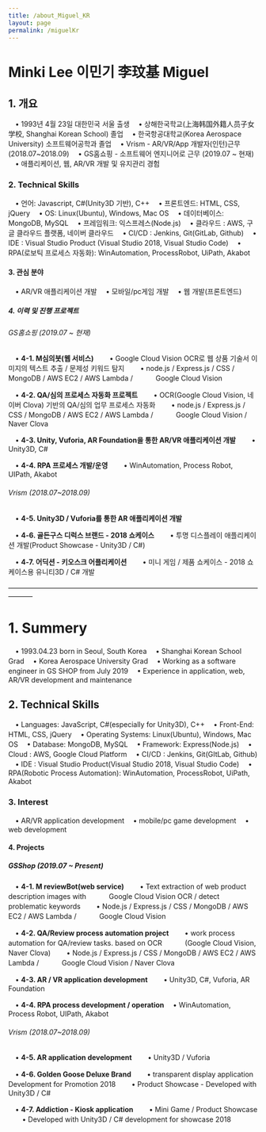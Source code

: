 ```yaml
---
title: /about_Miguel_KR
layout: page
permalink: /miguelKr
---
```


# Minki Lee 이민기 李玟基 Miguel


## 1. 개요
　• 1993년 4월 23일 대한민국 서울 출생
　• 상해한국학교(上海韩国外籍人员子女学校, Shanghai Korean School) 졸업
　• 한국항공대학교(Korea Aerospace University) 소프트웨어공학과 졸업
　• Vrism - AR/VR/App 개발자(인턴)근무 (2018.07~2018.09)
　• GS홈쇼핑 - 소프트웨어 엔지니어로 근무 (2019.07 ~ 현재)
　• 애플리케이션, 웹, AR/VR 개발 및 유지관리 경험


### 2. Technical Skills
　• 언어: Javascript, C#(Unity3D 기반), C++
　• 프론트엔드: HTML, CSS, jQuery
　• OS: Linux(Ubuntu), Windows, Mac OS
　• 데이터베이스: MongoDB, MySQL
　• 프레임워크: 익스프레스(Node.js)
　• 클라우드 : AWS, 구글 클라우드 플랫폼, 네이버 클라우드
　• CI/CD : Jenkins, Git(GitLab, Github)
　• IDE : Visual Studio Product (Visual Studio 2018, Visual Studio Code)
　• RPA(로보틱 프로세스 자동화): WinAutomation, ProcessRobot, UiPath, Akabot


#### 3. 관심 분야
　• AR/VR 애플리케이션 개발
　• 모바일/pc게임 개발
　• 웹 개발(프론트엔드)


##### 4. 이력 및 진행 프로젝트
###### GS홈쇼핑 (2019.07 ~ 현재)
　• **4-1. M심의봇(웹 서비스)**
　　• Google Cloud Vision OCR로 웹 상품 기술서 이미지의 텍스트 추출 / 문제성 키워드 탐지
　　• node.js / Express.js / CSS / MongoDB / AWS EC2 / AWS Lambda / 
　　　Google Cloud Vision

　• **4-2. QA/심의 프로세스 자동화 프로젝트**
　　• OCR(Google Cloud Vision, 네이버 Clova) 기반의 QA/심의 업무 프로세스 자동화
　　• node.js / Express.js / CSS / MongoDB / AWS EC2 / AWS Lambda / 
　　　Google Cloud Vision / Naver Clova

　• **4-3. Unity, Vuforia, AR Foundation을 통한 AR/VR 애플리케이션 개발**
　　• Unity3D, C#

　• **4-4. RPA 프로세스 개발/운영**
　　• WinAutomation, Process Robot, UIPath, Akabot

###### Vrism (2018.07~2018.09)
　• **4-5. Unity3D / Vuforia를 통한 AR 애플리케이션 개발**

　• **4-6. 골든구스 디럭스 브랜드 - 2018 쇼케이스**
　　• 투명 디스플레이 애플리케이션 개발(Product Showcase - Unity3D / C#)

　• **4-7. 어딕션 - 키오스크 어플리케이션**
　　• 미니 게임 / 제품 쇼케이스 - 2018 쇼케이스용 유니티3D / C# 개발

–––––––––––––––––––––––––––––––––––––––––––––––––––––––––––––––––––––––––––––––
# 1. Summery
　• 1993.04.23 born in Seoul, South Korea
　• Shanghai Korean School Grad
　• Korea Aerospace University Grad
　• Working as a software engineer in GS SHOP from July 2019
　• Experience in application, web, AR/VR development and maintenance

## 2. Technical Skills
　• Languages: JavaScript, C#(especially for Unity3D), C++
　• Front-End: HTML, CSS, jQuery
　• Operating Systems: Linux(Ubuntu), Windows, Mac OS
　• Database: MongoDB, MySQL
　• Framework: Express(Node.js)
　• Cloud : AWS, Google Cloud Platform
　• CI/CD : Jenkins, Git(GItLab, Github)
　• IDE : Visual Studio Product(Visual Studio 2018, Visual Studio Code)
　• RPA(Robotic Process Automation): WinAutomation, ProcessRobot, UiPath, Akabot 

### 3. Interest
　• AR/VR application development
　• mobile/pc game development
　• web development

#### 4. Projects
##### GSShop (2019.07 ~ Present)
　• **4-1. M reviewBot(web service)**
　　• Text extraction of web product description images with 
　　　Google Cloud Vision OCR / detect problematic keywords
　　• Node.js / Express.js / CSS / MongoDB / AWS EC2 / AWS Lambda / 
　　　Google Cloud Vision

　• **4-2. QA/Review process automation project**
　　• work process automation for QA/review tasks. based on OCR
　　　(Google Cloud Vision, Naver Clova)
　　• Node.js / Express.js / CSS / MongoDB / AWS EC2 / AWS Lambda / 
　　　Google Cloud Vision / Naver Clova

　• **4-3. AR / VR application development**
　　• Unity3D, C#, Vuforia, AR Foundation

　• **4-4. RPA process development / operation**
 　• WinAutomation, Process Robot, UIPath, Akabot

###### Vrism (2018.07~2018.09)
　• **4-5. AR application development**
　　• Unity3D / Vuforia

　• **4-6. Golden Goose Deluxe Brand**
　　• transparent display application Development for Promotion 2018
　　• Product Showcase - Developed with Unity3D / C#

　• **4-7. Addiction - Kiosk application**
　　• Mini Game / Product Showcase
　　• Developed with Unity3D / C# development for showcase 2018